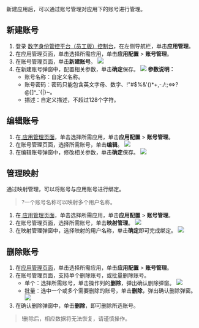 新建应用后，可以通过账号管理对应用下的账号进行管理。

## 新建账号
1. 登录 [数字身份管控平台（员工版）控制台](https://console.cloud.tencent.com/eiam)，在左侧导航栏，单击**应用管理**。
2. 在应用管理页面，单击选择所需应用，单击**应用配置** > **账号管理**。
3. 在账号管理页面，单击**新建账号**。
![](https://qcloudimg.tencent-cloud.cn/raw/4e6d3007a4be9cc136082549876de906.png)
4. 在新建账号弹窗中，配置相关参数，单击**确定**保存。
![](https://qcloudimg.tencent-cloud.cn/raw/30c253f38db9c833c88bf5266447b404.png)
   **参数说明：**
   - 账号名称：自定义名称。
   - 账号密码：密码只能包含英文字母、数字、!"#$%&'()*+,-./:;<=>?@[]^_`{|}~。
   - 描述：自定义描述，不超过128个字符。

## 编辑账号
1. 在[ 应用管理页面](https://console.cloud.tencent.com/eiam/app-manager)，单击选择所需应用，单击**应用配置** > **账号管理**。
2. 在账号管理页面，选择所需账号，单击**编辑**。
![](https://qcloudimg.tencent-cloud.cn/raw/0a0345878223624947a3dc4506b0cbf1.png)
3. 在编辑账号弹窗中，修改相关参数，单击**确定**保存。
![](https://qcloudimg.tencent-cloud.cn/raw/2fc6b3173041984f250567fa298b0aca.png)

## 管理映射
通过映射管理，可以将账号与应用账号进行绑定。
>?一个账号名称可以映射多个用户名称。
>
1. 在[ 应用管理页面](https://console.cloud.tencent.com/eiam/app-manager)，单击选择所需应用，单击**应用配置** > **账号管理**。
2. 在账号管理页面，选择所需账号，单击**映射管理**。
![](https://qcloudimg.tencent-cloud.cn/raw/450dac455af9e3e769b6f32a0f2b9c22.png)
3. 在映射管理弹窗中，选择映射的用户名称，单击**确定**即可完成绑定。
![](https://qcloudimg.tencent-cloud.cn/raw/0e826b7881148802341c2eeccf5f333b.png)

## 删除账号
1. 在[应用管理页面](https://console.cloud.tencent.com/eiam/app-manager)，单击选择所需应用，单击**应用配置** > **账号管理**。
2. 在账号管理页面，支持单个删除账号，或批量删除账号。
   - 单个：选择所需账号，单击操作列的**删除**，弹出确认删除弹窗。
![](https://qcloudimg.tencent-cloud.cn/raw/652849e133eecccb193e50bfec4a462f.png)
   - 批量：选中一个或多个需要删除的账号，单击**删除**，弹出确认删除弹窗。
 ![](https://qcloudimg.tencent-cloud.cn/raw/d1954967c16b4cbc0e0cce4af11c9465.png)
3. 在确认删除弹窗中，单击**删除**，即可删除所选账号。
>!删除后，相应数据将无法恢复，请谨慎操作。 

